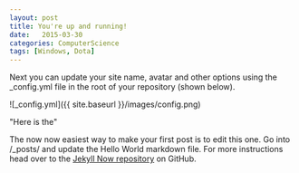 ```yaml
---
layout: post
title: You're up and running!
date:   2015-03-30
categories: ComputerScience
tags: [Windows, Dota]
---
```


Next you can update your site name, avatar and other options using the _config.yml file in the root of your repository (shown below).

![_config.yml]({{ site.baseurl }}/images/config.png)

"Here is the"


The now now easiest way to make your first post is to edit this one. Go into /_posts/ and update the Hello World markdown file. For more instructions head over to the [Jekyll Now repository](https://github.com/barryclark/jekyll-now) on GitHub.
